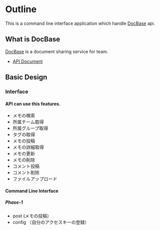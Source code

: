 # Outline
This is a command line interface application which handle [DocBase](https://docbase.io/) api.

## What is DocBase
[DocBase](https://docbase.io/) is a document sharing service for team.  

- [API Document](https://help.docbase.io/posts/45703)

## Basic Design
### Interface
#### API can use this features.
- メモの検索
- 所属チーム取得
- 所属グループ取得
- タグの取得
- メモの投稿
- メモの詳細取得
- メモの更新
- メモの削除
- コメント投稿
- コメント削除
- ファイルアップロード

#### Command Line Interface
##### Phase-1
- post (メモの投稿）
- config （自分のアクセスキーの登録）

